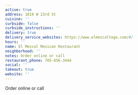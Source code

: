 ```yaml
---
active: true
address: 1819 W 23rd St
cuisine: ''
curbside: false
curbside_instructions: ''
delivery: true
delivery_service_websites: https://www.elmezcaltogo.com/#/
hours: ''
name: El Mezcal Mexican Restaurant
neighborhood: ''
notes: Order online or call
restaurant_phone: 785-856-3444
social: ''
takeout: true
website: ''
---
```


Order online or call